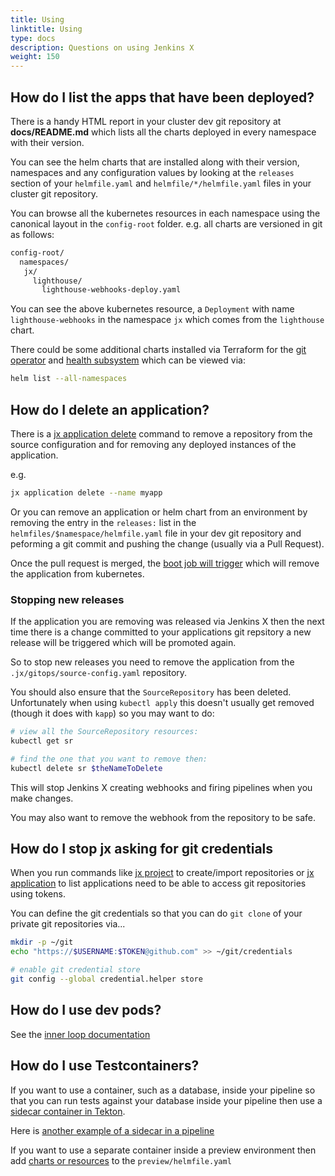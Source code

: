 ```yaml
---
title: Using
linktitle: Using
type: docs
description: Questions on using Jenkins X
weight: 150
---
```


## How do I list the apps that have been deployed?

There is a handy HTML report in your cluster dev git repository at **docs/README.md** which lists all the charts deployed in every namespace with their version.

You can see the helm charts that are installed along with their version, namespaces and any configuration values by looking at the `releases` section of your `helmfile.yaml` and `helmfile/*/helmfile.yaml` files in your cluster git repository.

You can browse all the kubernetes resources in each namespace using the canonical layout in the `config-root` folder. e.g. all charts are versioned in git as follows:

```bash
config-root/
  namespaces/
   jx/
     lighthouse/
       lighthouse-webhooks-deploy.yaml    
```

You can see the above kubernetes resource, a `Deployment` with name `lighthouse-webhooks` in the namespace `jx` which comes from the `lighthouse` chart.

There could be some additional charts installed via Terraform for the [git operator](/v3/guides/operator/) and [health subsystem](/v3/guides/health/) which can be viewed via:

```bash
helm list --all-namespaces
```

## How do I delete an application?

There is a [jx application delete](/v3/develop/reference/jx/application/delete/) command to remove a repository from the source configuration and for removing any deployed instances of the application.

e.g.

```bash
jx application delete --name myapp
```

Or you can remove an application or helm chart from an environment by removing the entry in the `releases:` list in the `helmfiles/$namespace/helmfile.yaml` file in your dev git repository and peforming a git commit and pushing the change (usually via a Pull Request).

Once the pull request is merged, the [boot job will trigger](/v3/about/how-it-works/#boot-job) which will remove the application from kubernetes.

### Stopping new releases

If the application you are removing was released via Jenkins X then the next time there is a change committed to your applications git repsitory a new release will be triggered which will be promoted again.

So to stop new releases you need to remove the application from the `.jx/gitops/source-config.yaml` repository.

You should also ensure that the `SourceRepository` has been deleted. Unfortunately when using `kubectl apply` this doesn't usually get removed (though it does with `kapp`) so you may want to do:

```bash
# view all the SourceRepository resources:
kubectl get sr

# find the one that you want to remove then:
kubectl delete sr $theNameToDelete
````

This will stop Jenkins X creating webhooks and firing pipelines when you make changes.

You may also want to remove the webhook from the repository to be safe.

## How do I stop jx asking for git credentials

When you run commands like [jx project](/v3/develop/reference/jx/project/) to create/import repositories or [jx application](/v3/develop/reference/jx/application/) to list applications need to be able to access git repositories using tokens.

You can define the git credentials so that you can do `git clone` of your private git repositories via...

```bash
mkdir -p ~/git 
echo "https://$USERNAME:$TOKEN@github.com" >> ~/git/credentials

# enable git credential store
git config --global credential.helper store
```

## How do I use dev pods?

See the [inner loop documentation](/v3/develop/pipelines/inner-loop/)

## How do I use Testcontainers?

If you want to use a container, such as a database, inside your pipeline so that you can run tests against your database inside your pipeline then use a [sidecar container in Tekton](https://tekton.dev/vault/pipelines-v0.16.3/tasks/#specifying-sidecars).

Here is [another example of a sidecar in a pipeline](https://tekton.dev/vault/pipelines-v0.16.3/tasks/#using-a-sidecar-in-a-task)

If you want to use a separate container inside a preview environment then add [charts or resources](/v3/develop/apps/#adding-charts) to the `preview/helmfile.yaml`
